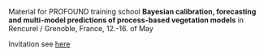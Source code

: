Material for PROFOUND training school **Bayesian calibration, forecasting and multi-model predictions of process-based vegetation models** in Rencurel / Grenoble, France, 12.-16. of May

Invitation see [here](http://cost-profound.eu/site/event/cost-action-fp1304-profound-spring-school-bayesian-calibration-forecasting-and-multi-model-predictions-of-process-based-vegetation-models-in-rencurel-grenoble-france-12-16-of-may/)

